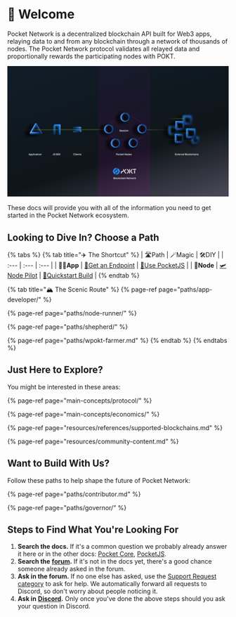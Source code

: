 # 👋 Welcome

Pocket Network is a decentralized blockchain API built for Web3 apps, relaying data to and from any blockchain through a network of thousands of nodes. The Pocket Network protocol validates all relayed data and proportionally rewards the participating nodes with POKT.

![](.gitbook/assets/mainet_architecture.png)

These docs will provide you with all of the information you need to get started in the Pocket Network ecosystem.

## Looking to Dive In? Choose a Path

{% tabs %}
{% tab title="✈️ The Shortcut" %}
| 🛣Path | 🪄Magic | 🛠DIY |
| :--- | :--- | :--- |
| **🧑‍💻App** | [🔗Get an Endpoint](https://dashboard.pokt.network) | [🧩Use PocketJS](https://docs.pokt.network/js/guides/quickstart) |
| **🤖Node** | [🛩Node Pilot](https://decentralized-authority.gitbook.io/node-pilot/) | [🧱Quickstart Build](https://docs.pokt.network/core/guides/quickstart) |
{% endtab %}

{% tab title="🏔 The Scenic Route" %}
{% page-ref page="paths/app-developer/" %}

{% page-ref page="paths/node-runner/" %}

{% page-ref page="paths/shepherd/" %}

{% page-ref page="paths/wpokt-farmer.md" %}
{% endtab %}
{% endtabs %}

## Just Here to Explore?

You might be interested in these areas:

{% page-ref page="main-concepts/protocol/" %}

{% page-ref page="main-concepts/economics/" %}

{% page-ref page="resources/references/supported-blockchains.md" %}

{% page-ref page="resources/community-content.md" %}

## Want to Build With Us?

Follow these paths to help shape the future of Pocket Network:

{% page-ref page="paths/contributor.md" %}

{% page-ref page="paths/governor/" %}

## Steps to Find What You're Looking For

1. **Search the docs.** If it's a common question we probably already answer it here or in the other docs: [Pocket Core](https://docs.pokt.network/core), [PocketJS](https://docs.pokt.network/js).
2. **Search the** [**forum**](https://forum.pokt.network)**.** If it's not in the docs yet, there's a good chance someone already asked in the forum.
3. **Ask in the forum.** If no one else has asked, use the [Support Request category](https://forum.pokt.network/c/help/support-requests/54) to ask for help. We automatically forward all requests to Discord, so don't worry about people noticing it.
4. **Ask in** [**Discord**](https://discord.gg/uCZZkHTQjV)**.** Only once you've done the above steps should you ask your question in Discord.

